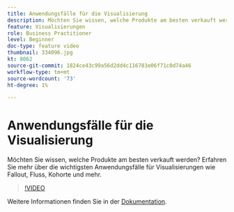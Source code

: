 ```yaml
---
title: Anwendungsfälle für die Visualisierung
description: Möchten Sie wissen, welche Produkte am besten verkauft werden? Erfahren Sie mehr über die wichtigsten Anwendungsfälle für Visualisierungen wie Fallout, Fluss, Kohorte und mehr.
feature: Visualisierungen
role: Business Practitioner
level: Beginner
doc-type: feature video
thumbnail: 334096.jpg
kt: 8062
source-git-commit: 1824ce43c99a56d2dd4c116783e06f71c0d74a46
workflow-type: tm+mt
source-wordcount: '73'
ht-degree: 1%

---
```



# Anwendungsfälle für die Visualisierung

Möchten Sie wissen, welche Produkte am besten verkauft werden? Erfahren Sie mehr über die wichtigsten Anwendungsfälle für Visualisierungen wie Fallout, Fluss, Kohorte und mehr.

>[!VIDEO](https://video.tv.adobe.com/v/334096/?quality=12&learn=on)

Weitere Informationen finden Sie in der [Dokumentation](https://experienceleague.adobe.com/docs/data-workbench/using/dashboard/visualizations/visualization-types/c-visualization-types.html?lang=en).
